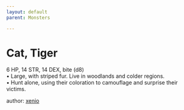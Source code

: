 ```yaml
---
layout: default
parent: Monsters 

--- 
```

# Cat, Tiger
6 HP, 14 STR, 14 DEX, bite (d8)  
• Large, with striped fur.   Live in woodlands and colder regions.  
• Hunt alone, using their coloration to camouflage and surprise their victims.  





author: [xenio](https://xenioinabottle.blogspot.com/2021/02/classic-monsters-for-cairnito-part-1.html) 



